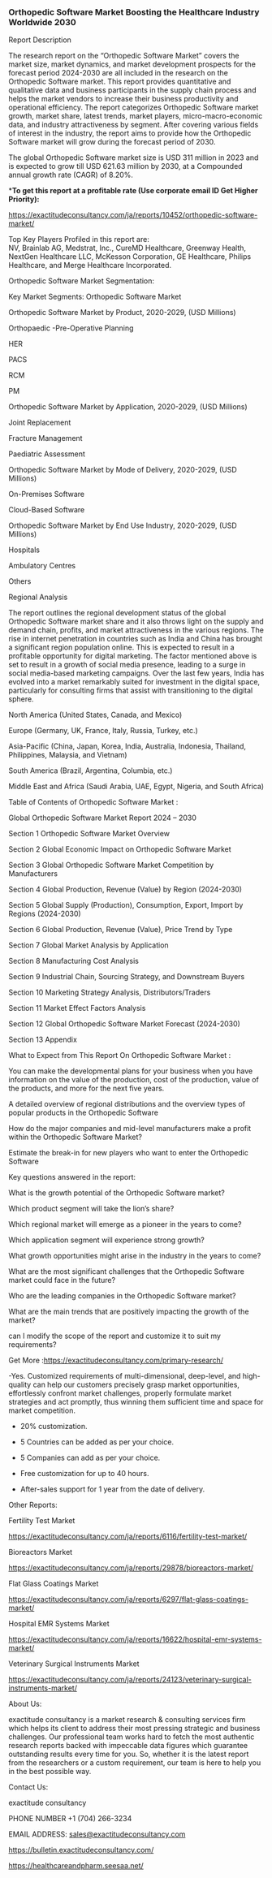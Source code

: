 ### Orthopedic Software Market Boosting the Healthcare Industry Worldwide 2030

Report Description

The research report on the “Orthopedic Software Market” covers the market size, market dynamics, and market development prospects for the forecast period 2024-2030 are all included in the research on the Orthopedic Software market. This report provides quantitative and qualitative data and business participants in the supply chain process and helps the market vendors to increase their business productivity and operational efficiency. The report categorizes Orthopedic Software market growth, market share, latest trends, market players, micro-macro-economic data, and industry attractiveness by segment. After covering various fields of interest in the industry, the report aims to provide how the Orthopedic Software market will grow during the forecast period of 2030.

The global Orthopedic Software market size is USD 311 million in 2023 and is expected to grow till USD 621.63 million by 2030, at a Compounded annual growth rate (CAGR) of 8.20%.

***To get this report at a profitable rate (Use corporate email ID Get Higher Priority):**

https://exactitudeconsultancy.com/ja/reports/10452/orthopedic-software-market/

Top Key Players Profiled in this report are:                                                                               
NV, Brainlab AG, Medstrat, Inc., CureMD Healthcare, Greenway Health, NextGen Healthcare LLC, McKesson Corporation, GE Healthcare, Philips Healthcare, and Merge Healthcare Incorporated.

Orthopedic Software Market Segmentation:

Key Market Segments: Orthopedic Software Market

Orthopedic Software Market by Product, 2020-2029, (USD Millions)

Orthopaedic -Pre-Operative Planning

HER

PACS

RCM

PM

Orthopedic Software Market by Application, 2020-2029, (USD Millions)

Joint Replacement

Fracture Management

Paediatric Assessment

Orthopedic Software Market by Mode of Delivery, 2020-2029, (USD Millions)

On-Premises Software

Cloud-Based Software

Orthopedic Software Market by End Use Industry, 2020-2029, (USD Millions)

Hospitals

Ambulatory Centres

Others

Regional Analysis

The report outlines the regional development status of the global Orthopedic Software market share and it also throws light on the supply and demand chain, profits, and market attractiveness in the various regions. The rise in internet penetration in countries such as India and China has brought a significant region population online. This is expected to result in a profitable opportunity for digital marketing. The factor mentioned above is set to result in a growth of social media presence, leading to a surge in social media-based marketing campaigns. Over the last few years, India has evolved into a market remarkably suited for investment in the digital space, particularly for consulting firms that assist with transitioning to the digital sphere.

North America (United States, Canada, and Mexico)

Europe (Germany, UK, France, Italy, Russia, Turkey, etc.)

Asia-Pacific (China, Japan, Korea, India, Australia, Indonesia, Thailand, Philippines, Malaysia, and Vietnam)

South America (Brazil, Argentina, Columbia, etc.)

Middle East and Africa (Saudi Arabia, UAE, Egypt, Nigeria, and South Africa)

Table of Contents of Orthopedic Software Market :

Global Orthopedic Software Market Report 2024 – 2030

Section 1 Orthopedic Software Market Overview

Section 2 Global Economic Impact on Orthopedic Software Market

Section 3 Global Orthopedic Software Market Competition by Manufacturers

Section 4 Global Production, Revenue (Value) by Region (2024-2030)

Section 5 Global Supply (Production), Consumption, Export, Import by Regions (2024-2030)

Section 6 Global Production, Revenue (Value), Price Trend by Type

Section 7 Global Market Analysis by Application

Section 8 Manufacturing Cost Analysis

Section 9 Industrial Chain, Sourcing Strategy, and Downstream Buyers

Section 10 Marketing Strategy Analysis, Distributors/Traders

Section 11 Market Effect Factors Analysis

Section 12 Global Orthopedic Software Market Forecast (2024-2030)

Section 13 Appendix

What to Expect from This Report On Orthopedic Software Market :

You can make the developmental plans for your business when you have information on the value of the production, cost of the production, value of the products, and more for the next five years.

A detailed overview of regional distributions and the overview types of popular products in the Orthopedic Software

How do the major companies and mid-level manufacturers make a profit within the Orthopedic Software Market?

Estimate the break-in for new players who want to enter the Orthopedic Software

Key questions answered in the report:

What is the growth potential of the Orthopedic Software market?

Which product segment will take the lion’s share?

Which regional market will emerge as a pioneer in the years to come?

Which application segment will experience strong growth?

What growth opportunities might arise in the industry in the years to come?

What are the most significant challenges that the Orthopedic Software market could face in the future?

Who are the leading companies in the Orthopedic Software market?

What are the main trends that are positively impacting the growth of the market?

can I modify the scope of the report and customize it to suit my requirements?

Get More :https://exactitudeconsultancy.com/primary-research/

-Yes. Customized requirements of multi-dimensional, deep-level, and high-quality can help our customers precisely grasp market opportunities, effortlessly confront market challenges, properly formulate market strategies and act promptly, thus winning them sufficient time and space for market competition.

- 20% customization.

- 5 Countries can be added as per your choice.

- 5 Companies can add as per your choice.

- Free customization for up to 40 hours.

- After-sales support for 1 year from the date of delivery.

Other Reports:

Fertility Test  Market

https://exactitudeconsultancy.com/ja/reports/6116/fertility-test-market/

Bioreactors  Market

https://exactitudeconsultancy.com/ja/reports/29878/bioreactors-market/

Flat Glass Coatings  Market

https://exactitudeconsultancy.com/ja/reports/6297/flat-glass-coatings-market/

Hospital EMR Systems  Market

https://exactitudeconsultancy.com/ja/reports/16622/hospital-emr-systems-market/

Veterinary Surgical Instruments  Market

https://exactitudeconsultancy.com/ja/reports/24123/veterinary-surgical-instruments-market/

About Us:

exactitude consultancy is a market research & consulting services firm which helps its client to address their most pressing strategic and business challenges. Our professional team works hard to fetch the most authentic research reports backed with impeccable data figures which guarantee outstanding results every time for you. So, whether it is the latest report from the researchers or a custom requirement, our team is here to help you in the best possible way.

Contact Us:

exactitude consultancy

PHONE NUMBER +1 (704) 266-3234

EMAIL ADDRESS: sales@exactitudeconsultancy.com

https://bulletin.exactitudeconsultancy.com/

https://healthcareandpharm.seesaa.net/
